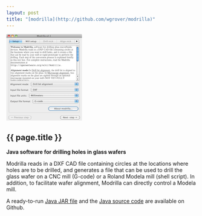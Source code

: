 ```yaml
---
layout: post
title: "[modrilla](http://github.com/wgrover/modrilla)"
---
```


![](images/modrilla.png)

{{ page.title }}
----------------

**Java software for drilling holes in glass wafers**

Modrilla reads in a DXF CAD file containing circles at the locations where holes are to be drilled, and generates a file that can be used to drill the glass wafer on a CNC mill (G-code) or a Roland Modela mill (shell script).  In addition, to facilitate wafer alignment, Modrilla can directly control a Modela mill.

A ready-to-run [Java JAR file](https://github.com/wgrover/modrilla/blob/master/modrilla21.zip?raw=true) and the [Java source code](http://github.com/wgrover/modrilla) are available on Github.